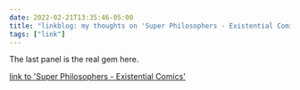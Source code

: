 ```yaml
---
date: 2022-02-21T13:35:46-05:00
title: "linkblog: my thoughts on 'Super Philosophers - Existential Comics'"
tags: ["link"]
---
```

The last panel is the real gem here.
 
[link to 'Super Philosophers - Existential Comics'](https://existentialcomics.com/comic/434)
